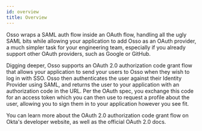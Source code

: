 ```yaml
---
id: overview
title: Overview
---
```

Osso wraps a SAML auth flow inside an OAuth flow, handling all the ugly SAML bits while allowing your application to add Osso as an OAuth provider, a much simpler task for your engineering team, especially if you already support other OAuth providers, such as Google or GitHub.

Digging deeper, Osso supports an OAuth 2.0 authorization code grant flow that allows your application to send your users to Osso when they wish to log in with SSO. Osso then authenticates the user against their Identity Provider using SAML, and returns the user to your application with an authorization code in the URL. Per the OAuth spec, you exchange this code for an access token which you can then use to request a profile about the user, allowing you to sign them in to your application however you see fit.

You can learn more about the OAuth 2.0 authorization code grant flow on Okta's developer website, as well as the official OAuth 2.0 docs.